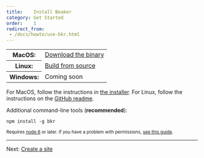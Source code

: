```yaml
---
title:    Install Beaker
category: Get Started
order:    1
redirect_from:
 - /docs/howto/use-bkr.html
---
```


<table class="install-options">
  <tr>
    <th>MacOS:</th>
    <td><span class="fa fa-apple"></span> <a href="https://download.beakerbrowser.net/download/latest/osx">Download the binary</a></td>
  </tr>
  <tr>
    <th>Linux:</th>
    <td><span class="fa fa-linux"></span> <a href="https://github.com/beakerbrowser/beaker">Build from source</a></td>
  </tr>
  <tr>
    <th>Windows:</th>
    <td><span class="fa fa-windows"></span> Coming soon</td>
  </tr>
</table>

For MacOS, follow the instructions in [the installer](https://download.beakerbrowser.net/download/latest/osx). For Linux, follow the instructions on the [GitHub readme](https://github.com/beakerbrowser/beaker).

Additional command-line tools (**recommended**):

```
npm install -g bkr
```

<small>Requires [node 6](https://nodejs.org/) or later. If you have a problem with permissions, <a href="https://docs.npmjs.com/getting-started/fixing-npm-permissions" target="_blank">see this guide</a>.</small>

---

Next: [Create a site](./create-a-site.html)
